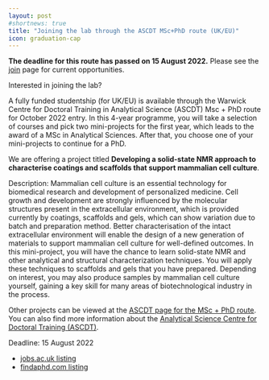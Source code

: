 ```yaml
---
layout: post
#shortnews: true
title: "Joining the lab through the ASCDT MSc+PhD route (UK/EU)"
icon: graduation-cap
---
```


**The deadline for this route has passed on 15 August 2022.** Please see the [join](https://www.wychowlab.org/join.html) page for current opportunities.

Interested in joining the lab? 

A fully funded studentship (for UK/EU) is available through the Warwick Centre for Doctoral Training in Analytical Science (ASCDT) Msc + PhD route for October 2022 entry. In this 4-year programme, you will take a selection of courses and pick two mini-projects for the first year, which leads to the award of a MSc in Analytical Sciences. After that, you choose one of your mini-projects to continue for a PhD.

We are offering a project titled **Developing a solid-state NMR approach to characterise coatings and scaffolds that support mammalian cell culture**.

Description: Mammalian cell culture is an essential technology for biomedical research and development of personalized medicine. Cell growth and development are strongly influenced by the molecular structures present in the extracellular environment, which is provided currently by coatings, scaffolds and gels, which can show variation due to batch and preparation method. Better characterisation of the intact extracellular environment will enable the design of a new generation of materials to support mammalian cell culture for well-defined outcomes. In this mini-project, you will have the chance to learn solid-state NMR and other analytical and structural characterization techniques. You will apply these techniques to scaffolds and gels that you have prepared. Depending on interest, you may also produce samples by mammalian cell culture yourself, gaining a key skill for many areas of biotechnological industry in the process.

Other projects can be viewed at the [ASCDT page for the MSc + PhD route](https://warwick.ac.uk/fac/sci/as/study/msc/). You can also find more information about the [Analytical Science Centre for Doctoral Training (ASCDT)](https://warwick.ac.uk/fac/sci/as/about/).

Deadline: 15 August 2022

- [jobs.ac.uk listing](https://www.jobs.ac.uk/job/CRS321/phd-studentship-warwick-centre-for-doctoral-training-in-analytical-science)
- [findaphd.com listing](https://www.findaphd.com/phds/project/analytical-science-centre-for-doctoral-training-call-for-applications/?p146060)

